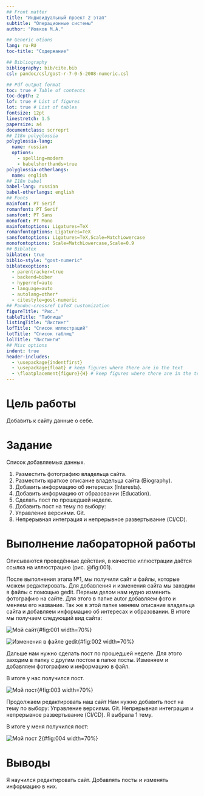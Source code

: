 ```yaml
---
## Front matter
title: "Индивидуальный проект 2 этап"
subtitle: "Операционные системы"
author: "Иовков М.А."

## Generic otions
lang: ru-RU
toc-title: "Содержание"

## Bibliography
bibliography: bib/cite.bib
csl: pandoc/csl/gost-r-7-0-5-2008-numeric.csl

## Pdf output format
toc: true # Table of contents
toc-depth: 2
lof: true # List of figures
lot: true # List of tables
fontsize: 12pt
linestretch: 1.5
papersize: a4
documentclass: scrreprt
## I18n polyglossia
polyglossia-lang:
  name: russian
  options:
	- spelling=modern
	- babelshorthands=true
polyglossia-otherlangs:
  name: english
## I18n babel
babel-lang: russian
babel-otherlangs: english
## Fonts
mainfont: PT Serif
romanfont: PT Serif
sansfont: PT Sans
monofont: PT Mono
mainfontoptions: Ligatures=TeX
romanfontoptions: Ligatures=TeX
sansfontoptions: Ligatures=TeX,Scale=MatchLowercase
monofontoptions: Scale=MatchLowercase,Scale=0.9
## Biblatex
biblatex: true
biblio-style: "gost-numeric"
biblatexoptions:
  - parentracker=true
  - backend=biber
  - hyperref=auto
  - language=auto
  - autolang=other*
  - citestyle=gost-numeric
## Pandoc-crossref LaTeX customization
figureTitle: "Рис."
tableTitle: "Таблица"
listingTitle: "Листинг"
lofTitle: "Список иллюстраций"
lotTitle: "Список таблиц"
lolTitle: "Листинги"
## Misc options
indent: true
header-includes:
  - \usepackage{indentfirst}
  - \usepackage{float} # keep figures where there are in the text
  - \floatplacement{figure}{H} # keep figures where there are in the text
---
```


# Цель работы

Добавить к сайту данные о себе.

# Задание

Список добавляемых данных.
1. Разместить фотографию владельца сайта.
2. Разместить краткое описание владельца сайта (Biography).
3. Добавить информацию об интересах (Interests).
4. Добавить информацию от образовании (Education).
5. Сделать пост по прошедшей неделе.
6. Добавить пост на тему по выбору:
7. Управление версиями. Git.
8. Непрерывная интеграция и непрерывное развертывание (CI/CD).


# Выполнение лабораторной работы


Описываются проведённые действия, в качестве иллюстрации даётся ссылка на иллюстрацию (рис. @fig:001).

После выполнения этапа №1, мы получили сайт и файлы, которые можем редактировать. Для добавления и изменения сайта мы заходим в файлы с помощью gedit. 
Первым делом нам нудно изменить фотографию на сайте. Для этого в папке autor добавляем фото и меняем его название. 
Так же в этой папке меняем описание владельца сайта и добавляем информацию об интересах и образовании. 
В итоге мы получаем следующий вид сайта:

 ![Мой сайт](image/1.png){#fig:001 width=70%}
 
  ![Изменения в файле gedit](image/2.png){#fig:002 width=70%}

Дальше нам нужно сделать пост по прошедшей неделе. 
Для этого заходим в папку с другим постом в папке посты. Изменяем и добавляем фотографию и информацию в файл. 

В итоге у нас получился пост.

![Мой пост](image/3.png){#fig:003 width=70%}

Продолжаем редактировать наш сайт 
Нам нужно добавить пост на тему по выбору:
Управление версиями. Git.
Непрерывная интеграция и непрерывное развертывание (CI/CD).
Я выбрала 1 тему.

В итоге у меня получился пост:

![Мой пост 2](image/4.png){#fig:004 width=70%}

# Выводы

Я научился редактировать сайт. Добавлять посты и изменять информацию в них.

